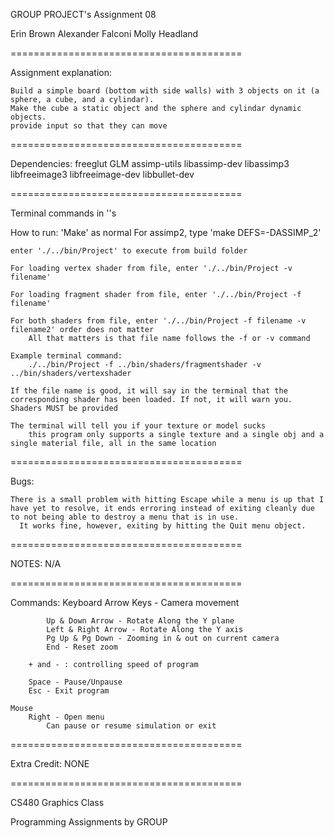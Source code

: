 GROUP PROJECT's Assignment 08

Erin Brown
Alexander Falconi
Molly Headland

========================================

Assignment explanation:

    Build a simple board (bottom with side walls) with 3 objects on it (a sphere, a cube, and a cylindar).
    Make the cube a static object and the sphere and cylindar dynamic objects.
    provide input so that they can move

========================================

Dependencies:
    freeglut
    GLM
    assimp-utils
    libassimp-dev
    libassimp3
    libfreeimage3
    libfreeimage-dev
    libbullet-dev

========================================

Terminal commands in ''s

How to run:
    'Make' as normal
        For assimp2, type 'make DEFS=-DASSIMP_2'

    enter './../bin/Project' to execute from build folder

    For loading vertex shader from file, enter './../bin/Project -v filename'

    For loading fragment shader from file, enter './../bin/Project -f filename'

    For both shaders from file, enter './../bin/Project -f filename -v filename2' order does not matter
        All that matters is that file name follows the -f or -v command

    Example terminal command:
        ./../bin/Project -f ../bin/shaders/fragmentshader -v ../bin/shaders/vertexshader

    If the file name is good, it will say in the terminal that the corresponding shader has been loaded. If not, it will warn you. Shaders MUST be provided

    The terminal will tell you if your texture or model sucks
        this program only supports a single texture and a single obj and a single material file, all in the same location

========================================

Bugs:

    There is a small problem with hitting Escape while a menu is up that I have yet to resolve, it ends erroring instead of exiting cleanly due to not being able to destroy a menu that is in use.
      It works fine, however, exiting by hitting the Quit menu object.

========================================

NOTES:
    N/A

========================================

Commands:
    Keyboard
        Arrow Keys - Camera movement

            Up & Down Arrow - Rotate Along the Y plane
            Left & Right Arrow - Rotate Along the Y axis
            Pg Up & Pg Down - Zooming in & out on current camera
            End - Reset zoom

        + and - : controlling speed of program        

        Space - Pause/Unpause
        Esc - Exit program

    Mouse
        Right - Open menu
            Can pause or resume simulation or exit

========================================

Extra Credit: NONE

========================================

CS480 Graphics Class

Programming Assignments by GROUP
